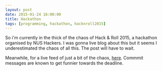 ```yaml
---
layout: post
date: 2015-01-24 16:00:00
title: Hackathon
tags: [programming, hackathon, hacknroll2015]
---
```

So i'm currently in the thick of the chaos of Hack & Roll 2015, a hackathon organised by NUS Hackers.
I was gonna live blog about this but it seems I underestimated the chaos of all this.
The post will have to wait.

Meanwhile, for a live feed of just a bit of the chaos, [here](https://github.com/ksami/yalla/commits/master). Commmit messages are known to get funnier towards the deadline.
